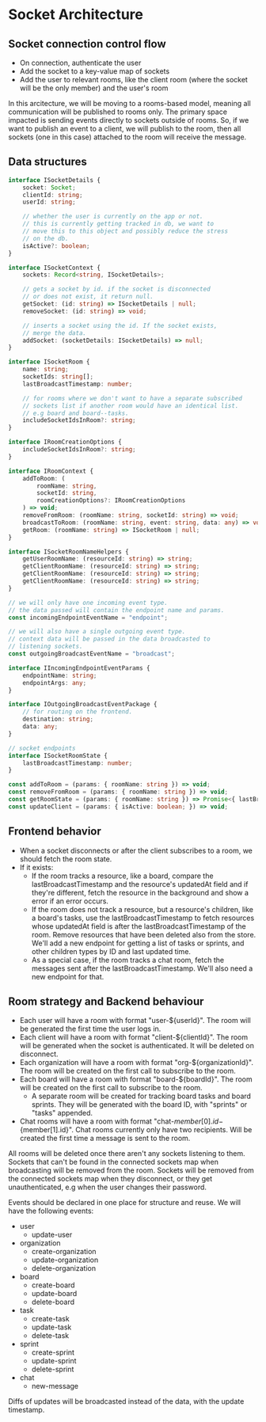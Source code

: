 # Socket Architecture

## Socket connection control flow

-   On connection, authenticate the user
-   Add the socket to a key-value map of sockets
-   Add the user to relevant rooms, like the client room (where the socket will be the only member) and the user's room

In this arcitecture, we will be moving to a rooms-based model, meaning all communication will be published to rooms only. The primary space impacted is sending events directly to sockets outside of rooms. So, if we want to publish an event to a client, we will publish to the room, then all sockets (one in this case) attached to the room will receive the message.

## Data structures

```typescript
interface ISocketDetails {
    socket: Socket;
    clientId: string;
    userId: string;

    // whether the user is currently on the app or not.
    // this is currently getting tracked in db, we want to
    // move this to this object and possibly reduce the stress
    // on the db.
    isActive?: boolean;
}

interface ISocketContext {
    sockets: Record<string, ISocketDetails>;

    // gets a socket by id. if the socket is disconnected
    // or does not exist, it return null.
    getSocket: (id: string) => ISocketDetails | null;
    removeSocket: (id: string) => void;

    // inserts a socket using the id. If the socket exists,
    // merge the data.
    addSocket: (socketDetails: ISocketDetails) => null;
}

interface ISocketRoom {
    name: string;
    socketIds: string[];
    lastBroadcastTimestamp: number;

    // for rooms where we don't want to have a separate subscribed
    // sockets list if another room would have an identical list.
    // e.g board and board--tasks.
    includeSocketIdsInRoom?: string;
}

interface IRoomCreationOptions {
    includeSocketIdsInRoom?: string;
}

interface IRoomContext {
    addToRoom: (
        roomName: string,
        socketId: string,
        roomCreationOptions?: IRoomCreationOptions
    ) => void;
    removeFromRoom: (roomName: string, socketId: string) => void;
    broadcastToRoom: (roomName: string, event: string, data: any) => void;
    getRoom: (roomName: string) => ISocketRoom | null;
}

interface ISocketRoomNameHelpers {
    getUserRoomName: (resourceId: string) => string;
    getClientRoomName: (resourceId: string) => string;
    getClientRoomName: (resourceId: string) => string;
    getClientRoomName: (resourceId: string) => string;
}

// we will only have one incoming event type.
// the data passed will contain the endpoint name and params.
const incomingEndpointEventName = "endpoint";

// we will also have a single outgoing event type.
// context data will be passed in the data broadcasted to
// listening sockets.
const outgoingBroadcastEventName = "broadcast";

interface IIncomingEndpointEventParams {
    endpointName: string;
    endpointArgs: any;
}

interface IOutgoingBroadcastEventPackage {
    // for routing on the frontend.
    destination: string;
    data: any;
}

// socket endpoints
interface ISocketRoomState {
    lastBroadcastTimestamp: number;
}

const addToRoom = (params: { roomName: string }) => void;
const removeFromRoom = (params: { roomName: string }) => void;
const getRoomState = (params: { roomName: string }) => Promise<{ lastBroadcastTimestamp: number; } |  null>;
const updateClient = (params: { isActive: boolean; }) => void;
```

## Frontend behavior

-   When a socket disconnects or after the client subscribes to a room, we should fetch the room state.
-   If it exists:
    -   If the room tracks a resource, like a board, compare the lastBroadcastTimestamp and the resource's updatedAt field and if they're different, fetch the resource in the background and show a error if an error occurs.
    -   If the room does not track a resource, but a resource's children, like a board's tasks, use the lastBroadcastTimestamp to fetch resources whose updatedAt field is after the lastBroadcastTimestamp of the room. Remove resources that have been deleted also from the store. We'll add a new endpoint for getting a list of tasks or sprints, and other children types by ID and last updated time.
    -   As a special case, if the room tracks a chat room, fetch the messages sent after the lastBroadcastTimestamp. We'll also need a new endpoint for that.

## Room strategy and Backend behaviour

-   Each user will have a room with format "user-${userId}". The room will be generated the first time the user logs in.
-   Each client will have a room with format "client-${clientId}". The room will be generated when the socket is authenticated. It will be deleted on disconnect.
-   Each organization will have a room with format "org-${organizationId}". The room will be created on the first call to subscribe to the room.
-   Each board will have a room with format "board-${boardId}". The room will be created on the first call to subscribe to the room.
    -   A separate room will be created for tracking board tasks and board sprints. They will be generated with the board ID, with "sprints" or "tasks" appended.
-   Chat rooms will have a room with format "chat-${member[0].id}-${member[1].id}". Chat rooms currently only have two recipients. Will be created the first time a message is sent to the room.

All rooms will be deleted once there aren't any sockets listening to them. Sockets that can't be found in the connected sockets map when broadcasting will be removed from the room. Sockets will be removed from the connected sockets map when they disconnect, or they get unauthenticated, e.g when the user changes their password.

Events should be declared in one place for structure and reuse. We will have the following events:

-   user
    -   update-user
-   organization
    -   create-organization
    -   update-organization
    -   delete-organization
-   board
    -   create-board
    -   update-board
    -   delete-board
-   task
    -   create-task
    -   update-task
    -   delete-task
-   sprint
    -   create-sprint
    -   update-sprint
    -   delete-sprint
-   chat
    -   new-message

Diffs of updates will be broadcasted instead of the data, with the update timestamp.
